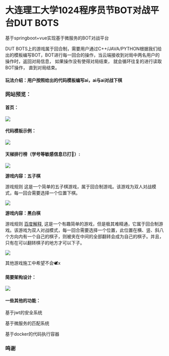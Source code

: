 # 大连理工大学1024程序员节BOT对战平台DUT BOTS

基于springboot+vue实现基于微服务的BOT对战平台

DUT BOTS上的游戏属于回合制，需要用户通过C++/JAVA/PYTHON根据我们给出的模板编写BOT，BOT进行每一回合的操作，当云端接收到对局中两名用户的操作时，返回对局信息， 如果操作没有使得对局结束， 就会循环往复的进行读取BOT操作， 直到对局结束。

#### 玩法介绍：用户按照给出的代码模板编写ai，ai与ai对战下棋

### 网站预览：



#### 首页：

![](https://s3.bmp.ovh/imgs/2023/11/24/579dd26d23f87b96.png)

#### 代码模板示例：

![](https://s3.bmp.ovh/imgs/2023/11/24/94542bae8ef1f594.png)

#### 天梯排行榜（学号等敏感信息已打🐎）:

![](https://s3.bmp.ovh/imgs/2023/11/24/bd444c0f3ecf2631.png)

**游戏内容：五子棋**

游戏规则
这是一个简单的五子棋游戏，属于回合制游戏。该游戏为双人对战模式，每一回合需要选择一个位置下棋。

![](https://s3.bmp.ovh/imgs/2023/11/24/c61b8aed3432f8fe.png)

**游戏内容：黑白棋**

游戏规则
[百度解释](https://baike.baidu.com/item/黑白棋/80689), 这是一个有趣简单的游戏，但是极其难精通，它属于回合制游戏。该游戏为双人对战模式，每一回合需要选择一个位置，此位置在横、竖、斜八个方向内有一个自己的棋子，则被夹在中间的全部翻转会成为自己的棋子。并且，只有在可以翻转棋子的地方才可以下子。



![](https://s3.bmp.ovh/imgs/2023/11/24/5cc77ed417df3670.png)



其他游戏施工中希望不会🕊x







#### 简要架构设计：

![](https://s3.bmp.ovh/imgs/2023/11/24/254871e1a286d093.png)

#### 一些其他的功能：

基于jwt的安全系统

基于微服务的匹配系统

基于docker的代码执行容器

### 鸣谢

